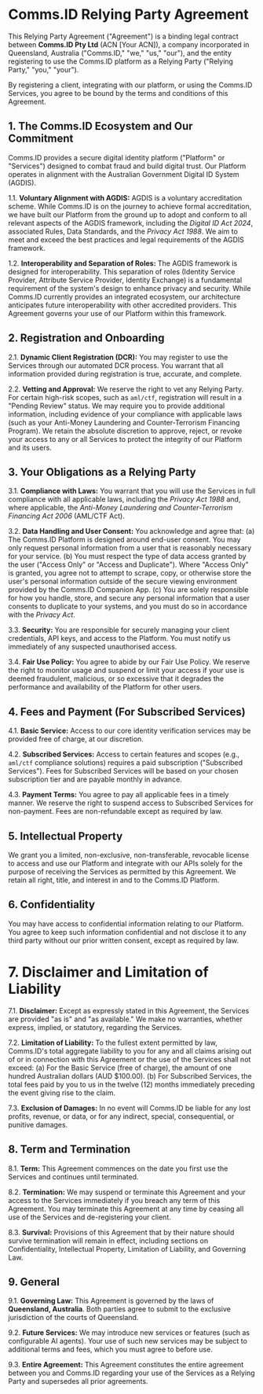 # **Comms.ID Relying Party Agreement**

<!--
**Effective Date:** [automatically managed by CI/CD pipeline using Git history]
**Version:** [Automated from package.json]
-->

This Relying Party Agreement ("Agreement") is a binding legal contract between **Comms.ID Pty Ltd** (ACN [Your ACN]), a company incorporated in Queensland, Australia ("Comms.ID," "we," "us," "our"), and the entity registering to use the Comms.ID platform as a Relying Party ("Relying Party," "you," "your").

By registering a client, integrating with our platform, or using the Comms.ID Services, you agree to be bound by the terms and conditions of this Agreement.

## **1. The Comms.ID Ecosystem and Our Commitment**

Comms.ID provides a secure digital identity platform ("Platform" or "Services") designed to combat fraud and build digital trust. Our Platform operates in alignment with the Australian Government Digital ID System (AGDIS).

1.1. **Voluntary Alignment with AGDIS:** AGDIS is a voluntary accreditation scheme. While Comms.ID is on the journey to achieve formal accreditation, we have built our Platform from the ground up to adopt and conform to all relevant aspects of the AGDIS framework, including the _Digital ID Act 2024_, associated Rules, Data Standards, and the _Privacy Act 1988_. We aim to meet and exceed the best practices and legal requirements of the AGDIS framework.

1.2. **Interoperability and Separation of Roles:** The AGDIS framework is designed for interoperability. This separation of roles (Identity Service Provider, Attribute Service Provider, Identity Exchange) is a fundamental requirement of the system's design to enhance privacy and security. While Comms.ID currently provides an integrated ecosystem, our architecture anticipates future interoperability with other accredited providers. This Agreement governs your use of our Platform within this framework.

## **2. Registration and Onboarding**

2.1. **Dynamic Client Registration (DCR):** You may register to use the Services through our automated DCR process. You warrant that all information provided during registration is true, accurate, and complete.

2.2. **Vetting and Approval:** We reserve the right to vet any Relying Party. For certain high-risk scopes, such as `aml/ctf`, registration will result in a "Pending Review" status. We may require you to provide additional information, including evidence of your compliance with applicable laws (such as your Anti-Money Laundering and Counter-Terrorism Financing Program). We retain the absolute discretion to approve, reject, or revoke your access to any or all Services to protect the integrity of our Platform and its users.

## **3. Your Obligations as a Relying Party**

3.1. **Compliance with Laws:** You warrant that you will use the Services in full compliance with all applicable laws, including the _Privacy Act 1988_ and, where applicable, the _Anti-Money Laundering and Counter-Terrorism Financing Act 2006_ (AML/CTF Act).

3.2. **Data Handling and User Consent:** You acknowledge and agree that:
(a) The Comms.ID Platform is designed around end-user consent. You may only request personal information from a user that is reasonably necessary for your service.
(b) You must respect the type of data access granted by the user ("Access Only" or "Access and Duplicate"). Where "Access Only" is granted, you agree not to attempt to scrape, copy, or otherwise store the user's personal information outside of the secure viewing environment provided by the Comms.ID Companion App.
(c) You are solely responsible for how you handle, store, and secure any personal information that a user consents to duplicate to your systems, and you must do so in accordance with the _Privacy Act_.

3.3. **Security:** You are responsible for securely managing your client credentials, API keys, and access to the Platform. You must notify us immediately of any suspected unauthorised access.

3.4. **Fair Use Policy:** You agree to abide by our Fair Use Policy. We reserve the right to monitor usage and suspend or limit your access if your use is deemed fraudulent, malicious, or so excessive that it degrades the performance and availability of the Platform for other users.

## **4. Fees and Payment (For Subscribed Services)**

4.1. **Basic Service:** Access to our core identity verification services may be provided free of charge, at our discretion.

4.2. **Subscribed Services:** Access to certain features and scopes (e.g., `aml/ctf` compliance solutions) requires a paid subscription ("Subscribed Services"). Fees for Subscribed Services will be based on your chosen subscription tier and are payable monthly in advance.

4.3. **Payment Terms:** You agree to pay all applicable fees in a timely manner. We reserve the right to suspend access to Subscribed Services for non-payment. Fees are non-refundable except as required by law.

## **5. Intellectual Property**

We grant you a limited, non-exclusive, non-transferable, revocable license to access and use our Platform and integrate with our APIs solely for the purpose of receiving the Services as permitted by this Agreement. We retain all right, title, and interest in and to the Comms.ID Platform.

## **6. Confidentiality**

You may have access to confidential information relating to our Platform. You agree to keep such information confidential and not disclose it to any third party without our prior written consent, except as required by law.

# **7. Disclaimer and Limitation of Liability**

7.1. **Disclaimer:** Except as expressly stated in this Agreement, the Services are provided "as is" and "as available." We make no warranties, whether express, implied, or statutory, regarding the Services.

7.2. **Limitation of Liability:** To the fullest extent permitted by law, Comms.ID's total aggregate liability to you for any and all claims arising out of or in connection with this Agreement or the use of the Services shall not exceed:
(a) For the Basic Service (free of charge), the amount of one hundred Australian dollars (AUD $100.00).
(b) For Subscribed Services, the total fees paid by you to us in the twelve (12) months immediately preceding the event giving rise to the claim.

7.3. **Exclusion of Damages:** In no event will Comms.ID be liable for any lost profits, revenue, or data, or for any indirect, special, consequential, or punitive damages.

## **8. Term and Termination**

8.1. **Term:** This Agreement commences on the date you first use the Services and continues until terminated.

8.2. **Termination:** We may suspend or terminate this Agreement and your access to the Services immediately if you breach any term of this Agreement. You may terminate this Agreement at any time by ceasing all use of the Services and de-registering your client.

8.3. **Survival:** Provisions of this Agreement that by their nature should survive termination will remain in effect, including sections on Confidentiality, Intellectual Property, Limitation of Liability, and Governing Law.

## **9. General**

9.1. **Governing Law:** This Agreement is governed by the laws of **Queensland, Australia**. Both parties agree to submit to the exclusive jurisdiction of the courts of Queensland.

9.2. **Future Services:** We may introduce new services or features (such as configurable AI agents). Your use of such new services may be subject to additional terms and fees, which you must agree to before use.

9.3. **Entire Agreement:** This Agreement constitutes the entire agreement between you and Comms.ID regarding your use of the Services as a Relying Party and supersedes all prior agreements.
